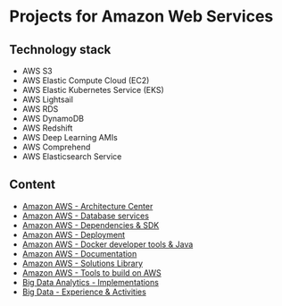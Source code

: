 # Projects for Amazon Web Services

## Technology stack
* AWS S3
* AWS Elastic Compute Cloud (EC2)
* AWS Elastic Kubernetes Service (EKS)
* AWS Lightsail
* AWS RDS
* AWS DynamoDB
* AWS Redshift
* AWS Deep Learning AMIs
* AWS Comprehend
* AWS Elasticsearch Service
	
## Content
- [Amazon AWS - Architecture Center](amazon-aws-architectures/README.md)
- [Amazon AWS - Database services](amazon-aws-database-services/README.md)
- [Amazon AWS - Dependencies & SDK](amazon-aws-dependencies-sdk/README.md)
- [Amazon AWS - Deployment](amazon-aws-deployment/README.md)
- [Amazon AWS - Docker developer tools & Java](amazon-aws-docker-developer-tools-java/README.md)
- [Amazon AWS - Documentation](amazon-aws-documentation/README.md)
- [Amazon AWS - Solutions Library](amazon-aws-solutions-library/README.md)
- [Amazon AWS - Tools to build on AWS](amazon-aws-tools-to-build-on-aws/README.md)
- [Big Data Analytics - Implementations](big-data-analytics-implementations/README.md)
- [Big Data - Experience & Activities](big-data-experience-activities/README.md)

